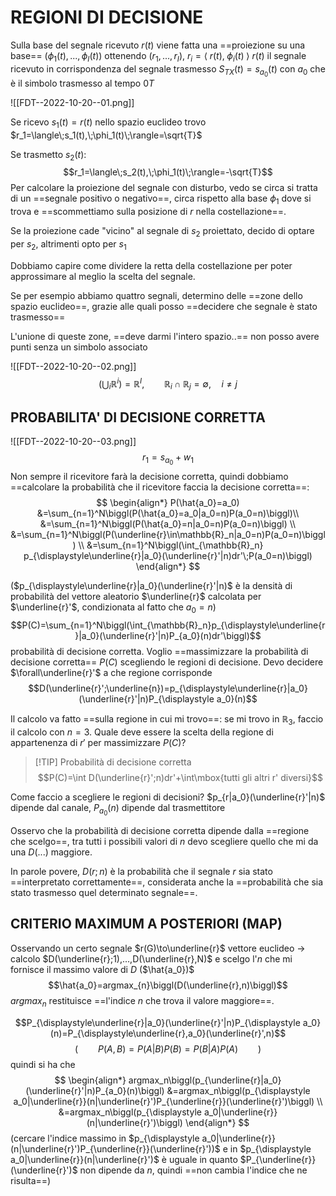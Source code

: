 # REGIONI DI DECISIONE

Sulla base del segnale ricevuto $r(t)$ viene fatta una ==proiezione su una base== $(\phi_1(t),...,\phi_I(t))$ ottenendo $(r_1,...,r_I)$, $r_i=\langle\;r(t),\;\phi_i(t)\;\rangle$
$r(t)$ il segnale ricevuto in corrispondenza del segnale trasmesso $S_{TX}(t)=s_{\displaystyle a_0}(t)$ con $a_0$ che è il simbolo trasmesso al tempo $0T$ 

![[FDT--2022-10-20--01.png]]

Se ricevo $s_1(t)=r(t)$ nello spazio euclideo trovo $r_1=\langle\;s_1(t),\;\phi_1(t)\;\rangle=\sqrt{T}$ 

Se trasmetto $s_2(t)$:
$$r_1=\langle\;s_2(t),\;\phi_1(t)\;\rangle=-\sqrt{T}$$
Per calcolare la proiezione del segnale con disturbo, vedo se circa si tratta di un ==segnale positivo o negativo==, circa rispetto alla base $\phi_1$ dove si trova e ==scommettiamo sulla posizione di $r$ nella costellazione==.

Se la proiezione cade "vicino" al segnale di $s_2$ proiettato, decido di optare per $s_2$, altrimenti opto per $s_1$

Dobbiamo capire come dividere la retta della costellazione per poter approssimare al meglio la scelta del segnale.

Se per esempio abbiamo quattro segnali, determino delle ==zone dello spazio euclideo==, grazie alle quali posso ==decidere che segnale è stato trasmesso==

L'unione di queste zone, ==deve darmi l'intero spazio..== non posso avere punti senza un simbolo associato

![[FDT--2022-10-20--02.png]]
$$\biggl(\bigcup_i\mathbb{R}^i\biggl)=\mathbb{R}^I,\qquad\mathbb{R}_i\cap\mathbb{R}_j=\emptyset,\quad i\neq j$$
## PROBABILITA' DI DECISIONE CORRETTA
![[FDT--2022-10-20--03.png]]
$$r_1=s_{\displaystyle a_0}+w_1$$
Non sempre il ricevitore farà la decisione corretta, quindi dobbiamo ==calcolare la probabilità che il ricevitore faccia la decisione corretta==:
$$
\begin{align*}
P(\hat{a_0}=a_0)
&=\sum_{n=1}^N\biggl(P(\hat{a_0}=a_0|a_0=n)P(a_0=n)\biggl)\\
&=\sum_{n=1}^N\biggl(P(\hat{a_0}=n|a_0=n)P(a_0=n)\biggl) \\
&=\sum_{n=1}^N\biggl(P(\underline{r}\in\mathbb{R}_n|a_0=n)P(a_0=n)\biggl) \\
&=\sum_{n=1}^N\biggl(\int_{\mathbb{R}_n} p_{\displaystyle\underline{r}|a_0}(\underline{r}'|n)dr'\;P(a_0=n)\biggl)
\end{align*}
$$

($p_{\displaystyle\underline{r}|a_0}(\underline{r}'|n)$ è la densità di probabilità del vettore aleatorio $\underline{r}$ calcolata per $\underline{r}'$, condizionata al fatto che $a_0=n$)
$$P(C)=\sum_{n=1}^N\biggl(\int_{\mathbb{R}_n}p_{\displaystyle\underline{r}|a_0}(\underline{r}'|n)P_{a_0}(n)dr'\biggl)$$
probabilità di decisione corretta.
Voglio ==massimizzare la probabilità di decisione corretta== $P(C)$ scegliendo le regioni di decisione.
Devo decidere $\forall\underline{r}'$ a che regione corrisponde
$$D(\underline{r}';\underline{n})=p_{\displaystyle\underline{r}|a_0}(\underline{r}'|n)P_{\displaystyle a_0}(n)$$

Il calcolo va fatto ==sulla regione in cui mi trovo==: se mi trovo in $\mathbb{R}_3$, faccio il calcolo con $n=3$.
Quale deve essere la scelta della regione di appartenenza di $r'$ per massimizzare $P(C)$?

>[!TIP] Probabilità di decisione corretta
>$$P(C)=\int D(\underline{r}';n)dr'+\int\mbox{tutti gli altri r' diversi}$$

Come faccio a scegliere le regioni di decisioni?
$p_{r|a_0}(\underline{r}'|n)$ dipende dal canale, $P_{a_0}(n)$ dipende dal trasmettitore

Osservo che la probabilità di decisione corretta dipende dalla ==regione che scelgo==, tra tutti i possibili valori di $n$ devo scegliere quello che mi da una $D(...)$ maggiore.

In parole povere, $D(r;n)$ è la probabilità che il segnale $r$ sia stato ==interpretato correttamente==, considerata anche la ==probabilità che sia stato trasmesso quel determinato segnale==.

## CRITERIO MAXIMUM A POSTERIORI (MAP)
Osservando un certo segnale $r(G)\to\underline{r}$ vettore euclideo $\to$ calcolo $D(\underline{r};1),...,D(\underline{r},N)$ e scelgo l'$n$ che mi fornisce il massimo valore di $D$ ($\hat{a_0})$
$$\hat{a_0}=argmax_{n}\biggl(D(\underline{r},n)\biggl)$$
$argmax_n$ restituisce ==l'indice $n$ che trova il valore maggiore==.

$$P_{\displaystyle\underline{r}|a_0}(\underline{r}'|n)P_{\displaystyle a_0}(n)=P_{\displaystyle\underline{r},a_0}(\underline{r}',n)$$
$$\biggl(\qquad P(A,B)=P(A|B)P(B)=P(B|A)P(A)\qquad\biggl)$$
quindi si ha che
$$
\begin{align*}
argmax_n\biggl(p_{\underline{r}|a_0}(\underline{r}'|n)P_{a_0}(n)\biggl)
&=argmax_n\biggl(p_{\displaystyle a_0|\underline{r}}(n|\underline{r}')P_{\underline{r}}(\underline{r}')\biggl) \\
&=argmax_n\biggl(p_{\displaystyle a_0|\underline{r}}(n|\underline{r}')\biggl)
\end{align*}
$$
(cercare l'indice massimo in $p_{\displaystyle a_0|\underline{r}}(n|\underline{r}')P_{\underline{r}}(\underline{r}'))$ e in $p_{\displaystyle a_0|\underline{r}}(n|\underline{r}')$ è uguale in quanto $P_{\underline{r}}(\underline{r}')$ non dipende da $n$, quindi ==non cambia l'indice che ne risulta==)